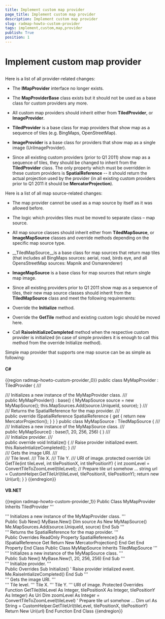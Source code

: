 ```yaml
---
title: Implement custom map provider
page_title: Implement custom map provider
description: Implement custom map provider
slug: radmap-howto-custom-provider
tags: implement,custom,map,provider
publish: True
position: 1
---
```


# Implement custom map provider



## 

Here is a list of all provider-related changes:

* The __IMapProvider__ interface no longer exists.

* The __MapProviderBase__ class exists but it should not be used as a base class for custom providers any more. 

* All custom map providers should inherit either from __TiledProvider__, or __ImageProvider__.

* __TiledProvider__ is a base class for map providers that show map as a sequence of tiles (e.g. BingMaps, OpenStreetMap).

* __ImageProvider__ is a base class for providers that show map as a single image (UriImageProvider). 

* Since all existing custom providers (prior to Q1 2011) show map as a sequence of tiles, they should be changed to inherit from the __TiledProvider__ class. The only property which must be overridden in these custom providers is __SpatialReference__ -- it should return the actual projection used by the provider (in all existing custom providers prior to Q1 2011 it should be __MercatorProjection__).



Here is a list of all map source-related changes:

* The map provider cannot be used as a map source by itself as it was allowed before.

* The logic which provides tiles must be moved to separate class – map source.

* All map source classes should inherit either from __TiledMapSource__, or __ImageMapSource__ classes and override methods depending on the specific map source type. 

* __TiledMapSource__is a base class for map sources that return map tiles (that includes all BingMaps sources: aerial, road, birds eye, and all OpensStreetMap sources: Mapnik and Osmarenderer)

* __ImageMapSource__ is a base class for map sources that return single map image.

* Since all existing providers prior to Q1 2011 show map as a sequence of tiles, their new map source classes should inherit from the __TiledMapSource__ class and meet the following requirements:

* Override the __Initialize__ method.

* Override the __GetTile__ method and existing custom logic should be moved here.

* Call __RaiseInitializeCompleted__ method when the respective custom provider is initialized (in case of simple providers it is enough to call this method from the override Initialize method).



Simple map provider that supports one map source can be as simple as following:

#### __C#__

{{region radmap-howto-custom-provider_0}}
	public class MyMapProvider : TiledProvider
	{
	       /// <summary>
	       /// Initializes a new instance of the MyMapProvider class.
	       /// </summary>
	       public MyMapProvider()
	             : base()
	       {
	             MyMapSource source = new MyMapSource();
	             this.MapSources.Add(source.UniqueId, source);
	       }
	       /// <summary>
	       /// Returns the SpatialReference for the map provider.
	       /// </summary>
	       public override ISpatialReference SpatialReference
	       {
	             get
	             {
	                    return new MercatorProjection();
	             }
	       }
	}
	public class MyMapSource : TiledMapSource
	{
	       /// <summary>
	       /// Initializes a new instance of the MyMapSource class.
	       /// </summary>
	       public MyMapSource()
	             : base(1, 20, 256, 256)
	       {
	       }
	       /// <summary>
	       /// Initialize provider.
	       /// </summary>
	       public override void Initialize()
	       {
	             // Raise provider initialized event.
	             this.RaiseIntializeCompleted();
	       }
	       /// <summary>
	       /// Gets the image URI.
	       /// </summary>
	       /// <param name="tileLevel">Tile level.</param>
	       /// <param name="tilePositionX">Tile X.</param>
	       /// <param name="tilePositionY">Tile Y.</param>
	       /// <returns>URI of image.</returns>
	       protected override Uri GetTile(int tileLevel, int tilePositionX, int tilePositionY)
	       {
	             int zoomLevel = ConvertTileToZoomLevel(tileLevel);
	             // Prepare tile url somehow ...
	             string url = CustomHelper.GetTileUrl(tileLevel, tilePositionX, tilePositionY);
	             return new Uri(url);
	       }
	}
	{{endregion}}



#### __VB.NET__

{{region radmap-howto-custom-provider_1}}
	Public Class MyMapProvider
	 Inherits TiledProvider
	 ''' <summary>
	 ''' Initializes a new instance of the MyMapProvider class.
	 ''' </summary>
	 Public Sub New()
	  MyBase.New()
	  Dim source As New MyMapSource()
	  Me.MapSources.Add(source.UniqueId, source)
	 End Sub
	 ''' <summary>
	 ''' Returns the SpatialReference for the map provider.
	 ''' </summary>
	 Public Overrides ReadOnly Property SpatialReference() As ISpatialReference
	  Get
	   Return New MercatorProjection()
	  End Get
	 End Property
	End Class
	Public Class MyMapSource
	 Inherits TiledMapSource
	 ''' <summary>
	 ''' Initializes a new instance of the MyMapSource class.
	 ''' </summary>
	 Public Sub New()
	  MyBase.New(1, 20, 256, 256)
	 End Sub
	 ''' <summary>
	 ''' Initialize provider.
	 ''' </summary>
	 Public Overrides Sub Initialize()
	  ' Raise provider intialized event.
	  Me.RaiseIntializeCompleted()
	 End Sub
	 ''' <summary>
	 ''' Gets the image URI.
	 ''' </summary>
	 ''' <param name="tileLevel">Tile level.</param>
	 ''' <param name="tilePositionX">Tile X.</param>
	 ''' <param name="tilePositionY">Tile Y.</param>
	 ''' <returns>URI of image.</returns>
	 Protected Overrides Function GetTile(tileLevel As Integer, tilePositionX As Integer, tilePositionY As Integer) As Uri
	  Dim zoomLevel As Integer = ConvertTileToZoomLevel(tileLevel)
	  ' Prepare tile url somehow ...
	  Dim url As String = CustomHelper.GetTileUrl(tileLevel, tilePositionX, tilePositionY)
	  Return New Uri(url)
	 End Function
	End Class
	{{endregion}}


